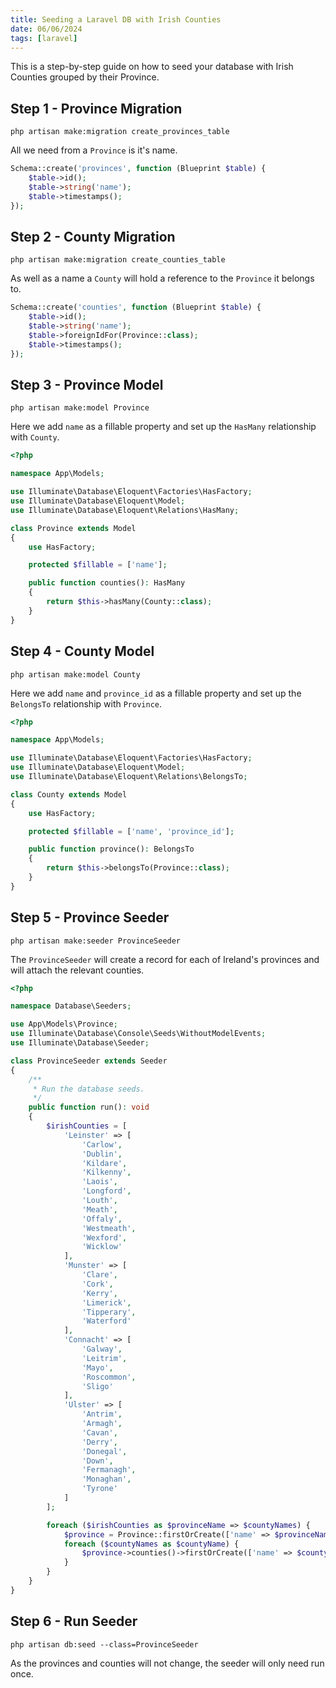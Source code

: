 ```yaml
---
title: Seeding a Laravel DB with Irish Counties
date: 06/06/2024
tags: [laravel]
---
```



This is a step-by-step guide on how to seed your database with Irish Counties grouped by their Province.

<!-- more -->

## Step 1 - Province Migration

```
php artisan make:migration create_provinces_table
```

All we need from a `Province` is it's name.

```php
Schema::create('provinces', function (Blueprint $table) {
    $table->id();
    $table->string('name');
    $table->timestamps();
});
```

## Step 2 - County Migration

```
php artisan make:migration create_counties_table
```

As well as a name a `County` will hold a reference to the `Province` it belongs to.

```php
Schema::create('counties', function (Blueprint $table) {
    $table->id();
    $table->string('name');
    $table->foreignIdFor(Province::class);
    $table->timestamps();
});
```

## Step 3 - Province Model

```
php artisan make:model Province
```

Here we add `name` as a fillable property and set up the `HasMany` relationship with `County`.

```php
<?php

namespace App\Models;

use Illuminate\Database\Eloquent\Factories\HasFactory;
use Illuminate\Database\Eloquent\Model;
use Illuminate\Database\Eloquent\Relations\HasMany;

class Province extends Model
{
    use HasFactory;

    protected $fillable = ['name'];

    public function counties(): HasMany
    {
        return $this->hasMany(County::class);
    }
}
```

## Step 4 - County Model

```
php artisan make:model County
```

Here we add `name` and `province_id` as a fillable property and set up the `BelongsTo` relationship with `Province`.

```php
<?php

namespace App\Models;

use Illuminate\Database\Eloquent\Factories\HasFactory;
use Illuminate\Database\Eloquent\Model;
use Illuminate\Database\Eloquent\Relations\BelongsTo;

class County extends Model
{
    use HasFactory;

    protected $fillable = ['name', 'province_id'];

    public function province(): BelongsTo
    {
        return $this->belongsTo(Province::class);
    }
}
```

## Step 5 - Province Seeder

```
php artisan make:seeder ProvinceSeeder
```

The `ProvinceSeeder` will create a record for each of Ireland's provinces and will attach the relevant counties.

```php
<?php

namespace Database\Seeders;

use App\Models\Province;
use Illuminate\Database\Console\Seeds\WithoutModelEvents;
use Illuminate\Database\Seeder;

class ProvinceSeeder extends Seeder
{
    /**
     * Run the database seeds.
     */
    public function run(): void
    {
        $irishCounties = [
            'Leinster' => [
                'Carlow',
                'Dublin',
                'Kildare',
                'Kilkenny',
                'Laois',
                'Longford',
                'Louth',
                'Meath',
                'Offaly',
                'Westmeath',
                'Wexford',
                'Wicklow'
            ],
            'Munster' => [
                'Clare',
                'Cork',
                'Kerry',
                'Limerick',
                'Tipperary',
                'Waterford'
            ],
            'Connacht' => [
                'Galway',
                'Leitrim',
                'Mayo',
                'Roscommon',
                'Sligo'
            ],
            'Ulster' => [
                'Antrim',
                'Armagh',
                'Cavan',
                'Derry',
                'Donegal',
                'Down',
                'Fermanagh',
                'Monaghan',
                'Tyrone'
            ]
        ];

        foreach ($irishCounties as $provinceName => $countyNames) {
            $province = Province::firstOrCreate(['name' => $provinceName]);
            foreach ($countyNames as $countyName) {
                $province->counties()->firstOrCreate(['name' => $countyName]);
            }
        }
    }
}
```

## Step 6 - Run Seeder

```
php artisan db:seed --class=ProvinceSeeder
```

As the provinces and counties will not change, the seeder will only need run once.
